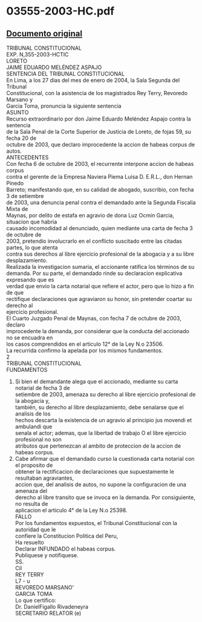 
03555-2003-HC.pdf
=================
  
[Documento original](https://tc.gob.pe/jurisprudencia/2004/03555-2003-HC.pdf)  
---  
TRIBUNAL CONSTITUCIONAL  
EXP. N,355-2003-HCTIC  
LORETO  
JAIME EDUARDO MELÉNDEZ ASPAJO  
SENTENCIA DEL TRIBUNAL CONSTITUCIONAL  
En Lima, a los 27 dias del mes de enero de 2004, la Sala Segunda del Tribunal  
Constitucional, con la asistencia de los magistrados Rey Terry, Revoredo Marsano y  
Garcia Toma, pronuncia la siguiente sentencia  
ASUNTO  
Recurso extraordinario por don Jaime Eduardo Meléndez Aspajo contra la sentencia  
de la Sala Penal de la Corte Superior de Justicia de Loreto, de fojas 59, su fecha 20 de  
octubre de 2003, que declaro improcedente la accion de habeas corpus de autos.  
ANTECEDENTES  
Con fecha 6 de octubre de 2003, el recurrente interpone accion de habeas corpus  
contra el gerente de la Empresa Naviera Piema Luisa D. E.R.L., don Hernan Pinedo  
Barreto; manifestando que, en su calidad de abogado, suscribio, con fecha 3 de setiembre  
de 2003, una denuncia penal contra el demandado ante la Segunda Fiscalia Mixta de  
Maynas, por delito de estafa en agravio de dona Luz Ocmin Garcia, situacion que habria  
causado incomodidad al denunciado, quien mediante una carta de fecha 3 de octubre de  
2003, pretendio involucrarlo en el conflicto suscitado entre las citadas partes, lo que atenta  
contra sus derechos al libre ejercicio profesional de la abogacia y a su libre desplazamiento.  
Realizada la investigacion sumaria, el accionante ratifica los términos de su  
demanda. Por su parte, el demandado rinde su declaracion explicativa expresando que es  
verdad que envio la carta notarial que refiere el actor, pero que lo hizo a fin de que  
rectifique declaraciones que agraviaron su honor, sin pretender coartar su derecho al  
ejercicio profesional.  
El Cuarto Juzgado Penal de Maynas, con fecha 7 de octubre de 2003, declaro  
improcedente la demanda, por considerar que la conducta del accionado no se encuadra en  
los casos comprendidos en el articulo 12° de la Ley N.o 23506.  
La recurrida confirmo la apelada por los mismos fundamentos.  
2  
TRIBUNAL CONSTITUCIONAL  
FUNDAMENTOS  
1. Si bien el demandante alega que el accionado, mediante su carta notarial de fecha 3 de  
setiembre de 2003, amenaza su derecho al libre ejercicio profesional de la abogacia y,  
también, su derecho al libre desplazamiento, debe senalarse que el analisis de los  
hechos descarta la existencia de un agravio al principio jus movendi et ambulandi que  
senala el actor; ademas, que la libertad de trabajo O el libre ejercicio profesional no son  
atributos que pertenezcan al ambito de proteccion de la accion de habeas corpus.  
2. Cabe afirmar que el demandado curso la cuestionada carta notarial con el proposito de  
obtener la rectificacion de declaraciones que supuestamente le resultaban agraviantes,  
accion que, del analisis de autos, no supone la configuracion de una amenaza del  
derecho al libre transito que se invoca en la demanda. Por consiguiente, no resulta de  
aplicacion el articulo 4° de la Ley N.o 25398.  
FALLO  
Por los fundamentos expuestos, el Tribunal Constitucional con la autoridad que le  
confiere la Constitucion Politica del Peru,  
Ha resuelto  
Declarar INFUNDADO el habeas corpus.  
Publiquese y notifiquese.  
SS.  
Cil  
REY TERRY  
L7 - u  
REVOREDO MARSANO'  
GARCIA TOMA  
Lo que certifico:  
Dr. DanielFigallo Rivadeneyra  
SECRETARIO RELATOR (e)